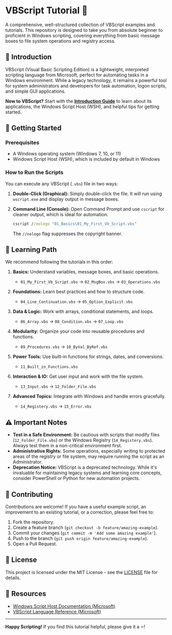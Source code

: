 # VBScript Tutorial 📜

A comprehensive, well-structured collection of VBScript examples and tutorials. This repository is designed to take you from absolute beginner to proficient in Windows scripting, covering everything from basic message boxes to file system operations and registry access.

## 📖 Introduction

VBScript (Visual Basic Scripting Edition) is a lightweight, interpreted scripting language from Microsoft, perfect for automating tasks in a Windows environment. While a legacy technology, it remains a powerful tool for system administrators and developers for task automation, logon scripts, and simple GUI applications.

**New to VBScript?** Start with the **[Introduction Guide](./introduction.md)** to learn about its applications, the Windows Script Host (WSH), and helpful tips for getting started.

## 🚀 Getting Started

### Prerequisites
- A Windows operating system (Windows 7, 10, or 11)
- Windows Script Host (WSH), which is included by default in Windows

### How to Run the Scripts
You can execute any VBScript (`.vbs`) file in two ways:

1.  **Double-Click (Graphical):**
    Simply double-click the file. It will run using `wscript.exe` and display output in message boxes.

2.  **Command Line (Console):**
    Open Command Prompt and use `cscript` for cleaner output, which is ideal for automation.
    ```cmd
    cscript //nologo "01_Basics\01_My_First_Vb_Script.vbs"
    ```
    The `//nologo` flag suppresses the copyright banner.

## 🧭 Learning Path

We recommend following the tutorials in this order:

1.  **Basics:** Understand variables, message boxes, and basic operations.
    *   `01_My_First_Vb_Script.vbs` → `02_MsgBox.vbs` → `03_Operations.vbs`

2.  **Foundations:** Learn best practices and how to structure code.
    *   `04_Line_Continuation.vbs` → `05_Option_Explicit.vbs`

3.  **Data & Logic:** Work with arrays, conditional statements, and loops.
    *   `06_Array.vbs` → `08_Condition.vbs` → `07_Loop.vbs`

4.  **Modularity:** Organize your code into reusable procedures and functions.
    *   `09_Procedures.vbs` → `10_ByVal_ByRef.vbs`

5.  **Power Tools:** Use built-in functions for strings, dates, and conversions.
    *   `11_Built_in_Functions.vbs`

6.  **Interaction & IO:** Get user input and work with the file system.
    *   `13_Input.vbs` → `12_Folder_File.vbs`

7.  **Advanced Topics:** Integrate with Windows and handle errors gracefully.
    *   `14_Registery.vbs` → `15_Error.vbs`

## ⚠️ Important Notes

- **Test in a Safe Environment:** Be cautious with scripts that modify files (`12_Folder_File.vbs`) or the Windows Registry (`14_Registery.vbs`). Always test them in a non-critical environment first.
- **Administrative Rights:** Some operations, especially writing to protected areas of the registry or file system, may require running the script as an Administrator.
- **Deprecation Notice:** VBScript is a deprecated technology. While it's invaluable for maintaining legacy systems and learning core concepts, consider PowerShell or Python for new automation projects.

## 🤝 Contributing

Contributions are welcome! If you have a useful example script, an improvement to an existing tutorial, or a correction, please feel free to:
1. Fork the repository.
2. Create a feature branch (`git checkout -b feature/amazing-example`).
3. Commit your changes (`git commit -m 'Add some amazing example'`).
4. Push to the branch (`git push origin feature/amazing-example`).
5. Open a Pull Request.

## 📜 License

This project is licensed under the MIT License - see the [LICENSE](LICENSE) file for details.

## 🔗 Resources

- [Windows Script Host Documentation (Microsoft)](https://docs.microsoft.com/en-us/previous-versions/windows/internet-explorer/ie-developer/scripting-articles/d1et7k7c(v=vs.84))
- [VBScript Language Reference (Microsoft)](https://docs.microsoft.com/en-us/previous-versions/windows/internet-explorer/ie-developer/scripting-articles/d1wf56tt(v=vs.84))

---

**Happy Scripting!** If you find this tutorial helpful, please give it a ⭐!
